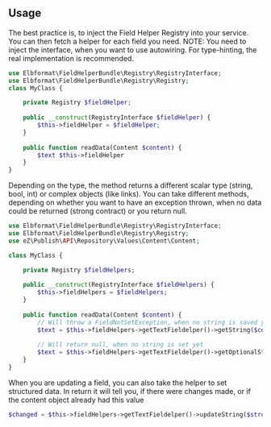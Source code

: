 ## Usage
The best practice is, to inject the Field Helper Registry into your service. 
You can then fetch a helper for each field you need.
NOTE: You need to inject the interface, when you want to use autowiring. For type-hinting, the real implementation is recommended. 
```php
use Elbformat\FieldHelperBundle\Registry\RegistryInterface;
use Elbformat\FieldHelperBundle\Registry\Registry;
class MyClass {

    private Registry $fieldHelper;
    
    public __construct(RegistryInterface $fieldHelper) {
        $this->fieldHelper = $fieldHelper;
    }
    
    public function readData(Content $content) {
        $text $this->fieldHelper
    }
}
```

Depending on the type, the method returns a different scalar type (string, bool, int) or complex objects (like links).
You can take different methods, depending on whether you want to have an exception thrown, when no data could be returned (strong contract) or you return null.
```php
use Elbformat\FieldHelperBundle\Registry\RegistryInterface;
use Elbformat\FieldHelperBundle\Registry\Registry;
use eZ\Publish\API\Repository\Values\Content\Content;

class MyClass {

    private Registry $fieldHelpers;
    
    public __construct(RegistryInterface $fieldHelpers) {
        $this->fieldHelpers = $fieldHelpers;
    }
    
    public function readData(Content $content) {
        // Will throw a FieldNotSetException, when no string is saved yet
        $text = $this->fieldHelpers->getTextFieldelper()->getString($content, 'my_field');
        
        // Will return null, when no string is set yet
        $text = $this->fieldHelpers->getTextFieldelper()->getOptionalString($content, 'my_field');
    }
}
```

When you are updating a field, you can also take the helper to set structured data.
In return it will tell you, if there were changes made, or if the content object already had this value
```php
$changed = $this->fieldHelpers->getTextFieldelper()->updateString($struct, 'my_field', 'new value', $content);
```
